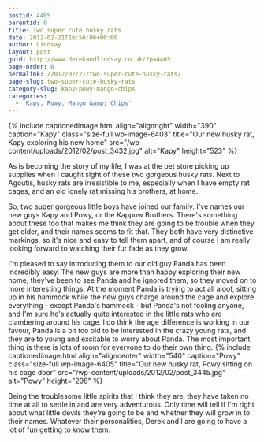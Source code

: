 ```yaml
---
postid: 4405
parentid: 0
title: Two super cute husky rats
date: 2012-02-21T16:56:06+00:00
author: Lindsay
layout: post
guid: http://www.derekandlindsay.co.uk/?p=4405
page-order: 0
permalink: /2012/02/21/two-super-cute-husky-rats/
page-slug: two-super-cute-husky-rats
category-slug: kapy-powy-mango-chips
categories:
  - 'Kapy, Powy, Mango &amp; Chips'
---
```

{% include captionedimage.html align="alignright" width="390" caption="Kapy" class="size-full wp-image-6403" title="Our new husky rat, Kapy exploring his new home" src="/wp-content/uploads/2012/02/post_3432.jpg" alt="Kapy" height="523" %} 

As is becoming the story of my life, I was at the pet store picking up supplies when I caught sight of these two gorgeous husky rats. Next to Agoutis, husky rats are irresistible to me, especially when I have empty rat cages, and an old lonely rat missing his brothers, at home.

So, two super gorgeous little boys have joined our family. I've names our new guys Kapy and Powy, or the Kappow Brothers. There's something about these too that makes me think they are going to be trouble when they get older, and their names seems to fit that. They both have very distinctive markings, so it's nice and easy to tell them apart, and of course I am really looking forward to watching their fur fade as they grow.

I'm pleased to say introducing them to our old guy Panda has been incredibly easy. The new guys are more than happy exploring their new home, they've been to see Panda and he ignored them, so they moved on to more interesting things. At the moment Panda is trying to act all aloof, sitting up in his hammock while the new guys charge around the cage and explore everything - except Panda's hammock - but Panda's not fooling anyone, and I'm sure he's actually quite interested in the little rats who are clambering around his cage. I do think the age difference is working in our favour, Panda is a bit too old to be interested in the crazy young rats, and they are to young and excitable to worry about Panda. The most important thing is there is lots of room for everyone to do their own thing. {% include captionedimage.html align="aligncenter" width="540" caption="Powy" class="size-full wp-image-6405" title="Our new husky rat, Powy sitting on his cage door" src="/wp-content/uploads/2012/02/post_3445.jpg" alt="Powy" height="298" %} 

Being the troublesome little spirits that I think they are, they have taken no time at all to settle in and are very adventurous. Only time will tell if I'm right about what little devils they're going to be and whether they will grow in to their names. Whatever their personalities, Derek and I are going to have a lot of fun getting to know them.